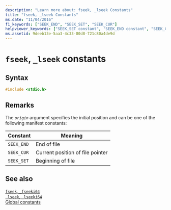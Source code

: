 ```yaml
---
description: "Learn more about: fseek, _lseek Constants"
title: "fseek, _lseek Constants"
ms.date: "11/04/2016"
f1_keywords: ["SEEK_END", "SEEK_SET", "SEEK_CUR"]
helpviewer_keywords: ["SEEK_SET constant", "SEEK_END constant", "SEEK_CUR constant"]
ms.assetid: 9deeb13e-5aa3-4c33-80d8-721c80a4de9d
---
```

# `fseek`, `_lseek` constants

## Syntax

```C
#include <stdio.h>
```

## Remarks

The *`origin`* argument specifies the initial position and can be one of the following manifest constants:

| Constant | Meaning |
|---|---|
| `SEEK_END` | End of file |
| `SEEK_CUR` | Current position of file pointer |
| `SEEK_SET` | Beginning of file |

## See also

[`fseek`, `_fseeki64`](./reference/fseek-fseeki64.md)\
[`_lseek`, `_lseeki64`](./reference/lseek-lseeki64.md)\
[Global constants](./global-constants.md)
